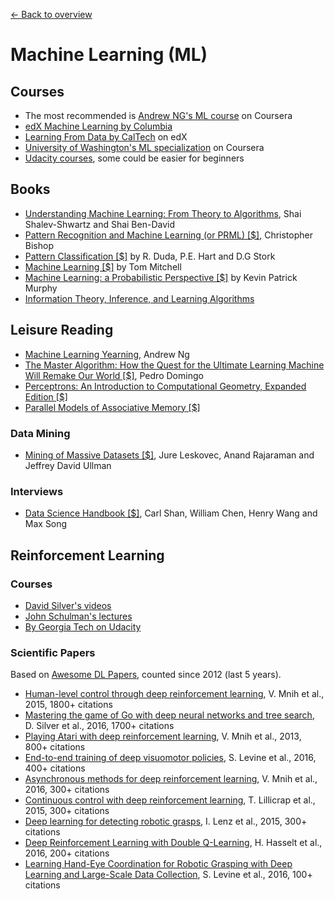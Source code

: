 [← Back to overview](../README.md)

# Machine Learning (ML)

## Courses
* The most recommended is [Andrew NG's ML course](https://www.coursera.org/learn/machine-learning) on Coursera
* [edX Machine Learning by Columbia](https://www.edx.org/course/machine-learning-columbiax-csmm-102x-1)
* [Learning From Data by CalTech](https://www.edx.org/course/learning-data-introductory-machine-caltechx-cs1156x-0) on edX
* [University of Washington's ML specialization](https://www.coursera.org/specializations/machine-learning) on Coursera
* [Udacity courses](https://www.udacity.com/courses/machine-learning), some could be easier for beginners

## Books
* [Understanding Machine Learning: From Theory to Algorithms](http://www.cs.huji.ac.il/~shais/UnderstandingMachineLearning/), Shai Shalev-Shwartz and Shai Ben-David
* [Pattern Recognition and Machine Learning (or PRML) [$]](https://www.amazon.com/s/ref=nb_sb_noss?url=search-alias%3Dstripbooks&field-keywords=pattern+recognition+and+machine+learning), Christopher Bishop
* [Pattern Classification [$]](https://www.amazon.com/Pattern-Classification-Pt-1-Richard-Duda/dp/0471056693/ref=sr_1_1?s=books&ie=UTF8&qid=1470185816&sr=1-1&keywords=duda+and+hart) by R. Duda, P.E. Hart and D.G Stork
* [Machine Learning [$]](https://www.amazon.com/Machine-Learning-Tom-M-Mitchell/dp/0070428077/ref=sr_1_1?s=books&ie=UTF8&qid=1470186644&sr=1-1&keywords=machine+learning+tom+mitchell) by Tom Mitchell
* [Machine Learning: a Probabilistic Perspective [$]](http://www.cs.ubc.ca/~murphyk/MLbook/) by Kevin Patrick Murphy
* [Information Theory, Inference, and Learning Algorithms](http://www.inference.org.uk/itila/book.html)

## Leisure Reading
* [Machine Learning Yearning](http://www.mlyearning.org/), Andrew Ng
* [The Master Algorithm: How the Quest for the Ultimate Learning Machine Will Remake Our World [$]](https://www.amazon.com/Master-Algorithm-Ultimate-Learning-Machine/dp/0465065708/ref=sr_1_1?s=books&ie=UTF8&qid=1470187436&sr=1-1&keywords=The+master+algorithm), Pedro Domingo
* [Perceptrons: An Introduction to Computational Geometry, Expanded Edition [$]](https://www.amazon.com/Perceptrons-Introduction-Computational-Geometry-Expanded/dp/0262631113/ref=sr_1_4?s=books&ie=UTF8&qid=1470187047&sr=1-4&keywords=marvin+minsky)
* [Parallel Models of Associative Memory [$]](https://www.amazon.com/Parallel-Models-Associative-Memory-Cognitive/dp/0805802703/ref=sr_1_1?s=books&ie=UTF8&qid=1470187212&sr=1-1&keywords=parallel+models+of+associative+memory)

### Data Mining
* [Mining of Massive Datasets [$]](https://www.amazon.com/Mining-Massive-Datasets-Jure-Leskovec/dp/1107077230/ref=sr_1_1?s=books&ie=UTF8&qid=1512005007&sr=1-1&keywords=Mining+of+massive+datasets), Jure Leskovec,‎ Anand Rajaraman and‎ Jeffrey David Ullman

### Interviews
* [Data Science Handbook [$]](https://www.amazon.com/Data-Science-Handbook-Insights-Scientists/dp/0692434879/ref=sr_1_1?s=books&ie=UTF8&qid=1512005133&sr=1-1&keywords=Data+Science+Handbook), Carl Shan,‎ William Chen,‎ Henry Wang and‎ Max Song

## Reinforcement Learning

### Courses
* [David Silver's videos](http://rll.berkeley.edu/deeprlcourse/)
* [John Schulman's lectures](http://joschu.net/)
* [By Georgia Tech on Udacity](https://www.udacity.com/course/reinforcement-learning--ud600)

### Scientific Papers
Based on [Awesome DL Papers](https://github.com/terryum/awesome-deep-learning-papers#reinforcement-learning--robotics), counted since 2012 (last 5 years).

- [Human-level control through deep reinforcement learning](http://www.davidqiu.com:8888/research/nature14236.pdf), V. Mnih et al., 2015, 1800+ citations
- [Mastering the game of Go with deep neural networks and tree search](http://www.nature.com/nature/journal/v529/n7587/full/nature16961.html), D. Silver et al., 2016, 1700+ citations
- [Playing Atari with deep reinforcement learning](http://arxiv.org/pdf/1312.5602.pdf), V. Mnih et al., 2013, 800+ citations
- [End-to-end training of deep visuomotor policies](http://www.jmlr.org/papers/volume17/15-522/source/15-522.pdf), S. Levine et al., 2016, 400+ citations
- [Asynchronous methods for deep reinforcement learning](http://www.jmlr.org/proceedings/papers/v48/mniha16.pdf), V. Mnih et al., 2016, 300+ citations
- [Continuous control with deep reinforcement learning](https://arxiv.org/pdf/1509.02971), T. Lillicrap et al., 2015, 300+ citations
- [Deep learning for detecting robotic grasps](http://www.cs.cornell.edu/~asaxena/papers/lenz_lee_saxena_deep_learning_grasping_ijrr2014.pdf), I. Lenz et al., 2015, 300+ citations
- [Deep Reinforcement Learning with Double Q-Learning](https://arxiv.org/pdf/1509.06461.pdf), H. Hasselt et al., 2016, 200+ citations
- [Learning Hand-Eye Coordination for Robotic Grasping with Deep Learning and Large-Scale Data Collection](https://arxiv.org/pdf/1603.02199), S. Levine et al., 2016, 100+ citations
